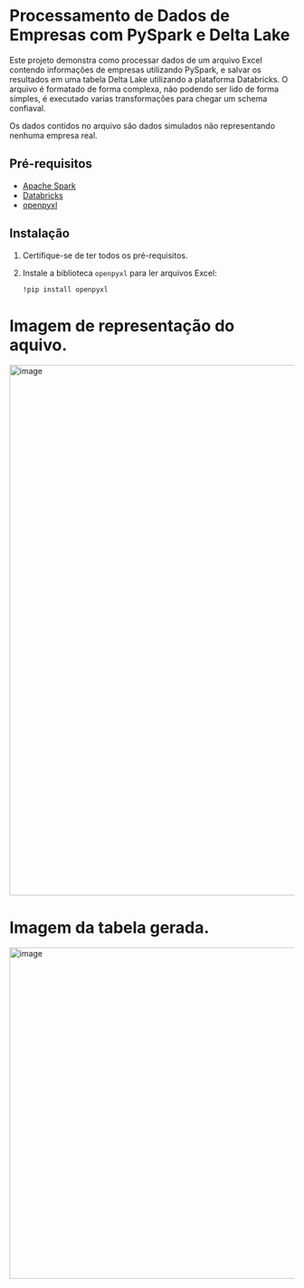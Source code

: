 # Processamento de Dados de Empresas com PySpark e Delta Lake

Este projeto demonstra como processar dados de um arquivo Excel contendo informações de empresas utilizando PySpark, e salvar os resultados em uma tabela Delta Lake utilizando a plataforma Databricks. O arquivo é formatado de forma complexa, não podendo ser lido de forma simples, é executado varias transformações para chegar um schema confiaval.

Os dados contidos no arquivo são dados simulados não representando nenhuma empresa real.

## Pré-requisitos

- [Apache Spark](https://spark.apache.org/)
- [Databricks](https://databricks.com/)
- [openpyxl](https://openpyxl.readthedocs.io/en/stable/)

## Instalação

1. Certifique-se de ter todos os pré-requisitos.
2. Instale a biblioteca `openpyxl` para ler arquivos Excel:

   ```bash
   !pip install openpyxl

# Imagem de representação do aquivo.

<img width="937" alt="image" src="https://github.com/marcelocristiano/empresas/assets/25067628/924afd09-5eb5-4022-9303-2b11e4742eff">

# Imagem da tabela gerada.

<img width="585" alt="image" src="https://github.com/marcelocristiano/empresas/assets/25067628/a1864233-72f4-4ff5-a1c2-be014bf0436c">
